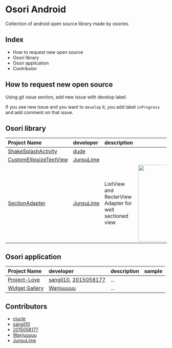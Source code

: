 # Osori Android
Collection of android open source library made by osories.

## Index
* How to request new open source
* Osori library
* Osori application
* Contributor

## How to request new open source

Using git issue section, add new issue with develop label. 

If you see new issue and you want to `develop` it, you add label `inProgress` and add comment on that issue.

## Osori library
|Project Name|developer|description|sample| 
|:--- |:---- |:----|:----:|
|[ShakeSplashActivity](https://github.com/clucle/ShakeSplashActivity.git)|[dude](https://github.com/clucle)|      | |
|[CustomEllipsizeTextView](https://github.com/JunsuLime/CustomEllipsizeTextview)|[JunsuLime](https://github.com/JunsuLime)|     | | 
|[SectionAdapter](https://github.com/JunsuLime/Android-RecyclerView-SectionAdapter)|[JunsuLime](https://github.com/JunsuLime)|ListView and ReclerView Adapter for well sectioned view|<img src="https://cloud.githubusercontent.com/assets/17852124/26761885/aae1ed72-4972-11e7-8a7f-912624c86c66.png" width=240/> |

## Osori application
|Project Name|developer|description|sample| 
|:--- |:---- |:----|:----:|
|[Project-Love]() | [sangil10](https://github.com/sangil10), [2015058177](https://github.com/2015058177) | ... | |
|[Widget Gallery]() | [Wanjuuuuu](https://github.com/Wanjuuuuu) | ... | |

## Contributors
* [clucle](https://github.com/clucle)
* [sangil10](https://github.com/sangil10)
* [2015058177](https://github.com/2015058177)
* [Wanjuuuuu](https://github.com/Wanjuuuuu)
* [JunsuLime](https://github.com/JunsuLime)
